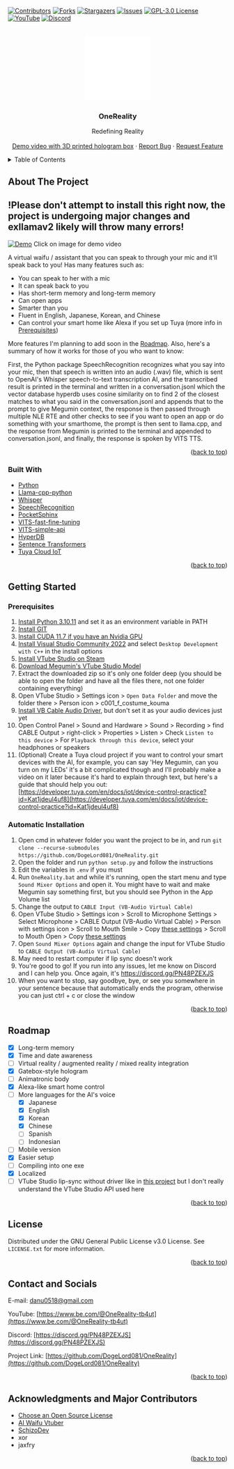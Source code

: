 <!-- Improved compatibility of back to top link: See: https://github.com/othneildrew/Best-README-Template/pull/73 -->
<a name="readme-top"></a>
<!--
*** Thanks for checking out the Best-README-Template. If you have a suggestion
*** that would make this better, please fork the repo and create a pull request
*** or simply open an issue with the tag "enhancement".
*** Don't forget to give the project a star!
*** Thanks again! Now go create something AMAZING! :D
-->



<!-- PROJECT SHIELDS -->
<!--
*** I'm using markdown "reference style" links for readability.
*** Reference links are enclosed in brackets [ ] instead of parentheses ( ).
*** See the bottom of this document for the declaration of the reference variables
*** for contributors-url, forks-url, etc. This is an optional, concise syntax you may use.
*** https://www.markdownguide.org/basic-syntax/#reference-style-links
-->
[![Contributors][contributors-shield]][contributors-url]
[![Forks][forks-shield]][forks-url]
[![Stargazers][stars-shield]][stars-url]
[![Issues][issues-shield]][issues-url]
[![GPL-3.0 License][license-shield]][license-url]
[![YouTube][youtube-shield]][youtube-url]
[![Discord][discord-shield]][discord-url]



<!-- PROJECT LOGO -->
<br />
<div align="center">
  <a href="https://github.com/DogeLord081/OneReality">
    <img src="OneReality Logo Transparent.png" alt="Logo" width="150" height="150">
  </a>

  <h3 align="center">OneReality</h3>

  <p align="center">
    Redefining Reality
    <br />
    <br />
    <a href="https://youtu.be/ieWZZzAFjsA">Demo video with 3D printed hologram box</a>
    ·
    <a href="https://github.com/DogeLord081/OneReality/issues">Report Bug</a>
    ·
    <a href="https://github.com/DogeLord081/OneReality/issues">Request Feature</a>
  </p>
</div>



<!-- TABLE OF CONTENTS -->
<details>
  <summary>Table of Contents</summary>
  <ol>
    <li>
      <a href="#about-the-project">About The Project</a>
      <ul>
        <li><a href="#built-with">Built With</a></li>
      </ul>
    </li>
    <li>
      <a href="#getting-started">Getting Started</a>
      <ul>
        <li><a href="#prerequisites">Prerequisites</a></li>
        <li><a href="#installation">Installation</a></li>
      </ul>
    </li>
    <li><a href="#roadmap">Roadmap</a></li>
    <li><a href="#license">License</a></li>
    <li><a href="#acknowledgments">Acknowledgments</a></li>
  </ol>
</details>



<!-- ABOUT THE PROJECT -->
## About The Project

## !Please don't attempt to install this right now, the project is undergoing major changes and exllamav2 likely will throw many errors!

[![Demo](https://github.com/DogeLord081/OneReality-README/blob/master/Thumbnail.png)](https://youtu.be/ieWZZzAFjsA)
Click on image for demo video

A virtual waifu / assistant that you can speak to through your mic and it'll speak back to you! Has many features such as:

* You can speak to her with a mic
* It can speak back to you
* Has short-term memory and long-term memory
* Can open apps
* Smarter than you
* Fluent in  English, Japanese, Korean, and Chinese
* Can control your smart home like Alexa if you set up Tuya (more info in [Prerequisites](https://github.com/DogeLord081/OneReality#prerequisites))

More features I'm planning to add soon in the [Roadmap](https://github.com/DogeLord081/OneReality#roadmap). Also, here's a summary of how it works for those of you who want to know:

First, the Python package SpeechRecognition recognizes what you say into your mic, then that speech is written into an audio (.wav) file, which is sent to OpenAI's Whisper speech-to-text transcription AI, and the transcribed result is printed in the terminal and written in a conversation.jsonl which the vector database hyperdb uses cosine similarity on to find 2 of the closest matches to what you said in the conversation.jsonl and appends that to the prompt to give Megumin context, the response is then passed through multiple NLE RTE and other checks to see if you want to open an app or do something with your smarthome, the prompt is then sent to llama.cpp, and the response from Megumin is printed to the terminal and appended to conversation.jsonl, and finally, the response is spoken by VITS TTS.

<p align="right">(<a href="#readme-top">back to top</a>)</p>



### Built With

* [Python](https://www.python.org)
* [Llama-cpp-python](https://github.com/abetlen/llama-cpp-python)
* [Whisper](https://openai.com/research/whisper)
* [SpeechRecognition](https://pypi.org/project/SpeechRecognition/)
* [PocketSphinx](https://pypi.org/project/pocketsphinx/)
* [VITS-fast-fine-tuning](https://github.com/Plachtaa/VITS-fast-fine-tuning)
* [VITS-simple-api](https://github.com/Artrajz/vits-simple-api)
* [HyperDB](https://github.com/jdagdelen/hyperDB)
* [Sentence Transformers](https://github.com/UKPLab/sentence-transformers)
* [Tuya Cloud IoT](https://iot.tuya.com/)
<p align="right">(<a href="#readme-top">back to top</a>)</p>



<!-- GETTING STARTED -->
## Getting Started

### Prerequisites

1. [Install Python 3.10.11](https://www.python.org/downloads/release/python-31011/) and set it as an environment variable in PATH
2. [Install GIT](https://git-scm.com/downloads)
3. [Install CUDA 11.7 if you have an Nvidia GPU](https://developer.nvidia.com/cuda-11-7-0-download-archive?target_os=Windows&target_arch=x86_64&target_version=10&target_type=exe_local)
4. [Install Visual Studio Community 2022](https://visualstudio.microsoft.com/thank-you-downloading-visual-studio/?sku=Community&channel=Release&version=VS2022&source=VSLandingPage&cid=2030&passive=false) and select `Desktop Development with C++` in the install options
5. [Install VTube Studio on Steam](https://store.steampowered.com/app/1325860/VTube_Studio/)
6. [Download Megumin's VTube Studio Model](https://www.reddit.com/r/Megumin/comments/eibk52/i_ripped_the_megumin_model_from_the_isekai_app/)
7. Extract the downloaded zip so it's only one folder deep (you should be able to open the folder and have all the files there, not one folder containing everything)
8. Open VTube Studio > Settings icon > `Open Data Folder` and move the folder there > Person icon > c001_f_costume_kouma
9. [Install VB Cable Audio Driver](https://vb-audio.com/Cable/), but don't set it as your audio devices just yet
10. Open Control Panel > Sound and Hardware > Sound > Recording > find CABLE Output > right-click > Properties > Listen > Check `Listen to this device` > For `Playback through this device`, select your headphones or speakers
11. (Optional) Create a Tuya cloud project if you want to control your smart devices with the AI, for example, you can say 'Hey Megumin, can you turn on my LEDs' it's a bit complicated though and I'll probably make a video on it later because it's hard to explain through text, but here's a guide that should help you out: [https://developer.tuya.com/en/docs/iot/device-control-practice?id=Kat1jdeul4uf8](https://developer.tuya.com/en/docs/iot/device-control-practice?id=Kat1jdeul4uf8)


### Automatic Installation
1. Open cmd in whatever folder you want the project to be in, and run `git clone --recurse-submodules https://github.com/DogeLord081/OneReality.git`
2. Open the folder and run `python setup.py` and follow the instructions
3. Edit the variables in `.env` if you must
4. Run `OneReality.bat` and while it's running, open the start menu and type `Sound Mixer Options` and open it. You might have to wait and make Megumin say something first, but you should see Python in the App Volume list
5. Change the output to `CABLE Input (VB-Audio Virtual Cable)`
6. Open VTube Studio > Settings icon > Scroll to Microphone Settings > Select Microphone > CABLE Output (VB-Audio Virtual Cable) > Person with settings icon > Scroll to Mouth Smile > Copy [these settings](https://imgur.com/a/pf4SCSC) > Scroll to Mouth Open > Copy [these settings](https://imgur.com/a/dvWLloq)
7. Open `Sound Mixer Options` again and change the input for VTube Studio to `CABLE Output (VB-Audio Virtual Cable)`
8. May need to restart computer if lip sync doesn't work
9. You're good to go! If you run into any issues, let me know on Discord and I can help you. Once again, it's https://discord.gg/PN48PZEXJS
10. When you want to stop, say goodbye, bye, or see you somewhere in your sentence because that automatically ends the program, otherwise you can just ctrl + c or close the window
<p align="right">(<a href="#readme-top">back to top</a>)</p>


<!-- ROADMAP -->
## Roadmap

- [x] Long-term memory
- [x] Time and date awareness
- [ ] Virtual reality / augmented reality / mixed reality integration
- [x] Gatebox-style hologram
- [ ] Animatronic body
- [x] Alexa-like smart home control
- [ ] More languages for the AI's voice
  - [x] Japanese
  - [x] English
  - [x] Korean
  - [x] Chinese
  - [ ] Spanish
  - [ ] Indonesian
- [ ] Mobile version
- [x] Easier setup
- [ ] Compiling into one exe
- [x] Localized
- [ ] VTube Studio lip-sync without driver like in [this project](https://github.com/AlizerUncaged/desktop-waifu) but I don't really understand the VTube Studio API used here

<p align="right">(<a href="#readme-top">back to top</a>)</p>



<!-- LICENSE -->
## License

Distributed under the GNU General Public License v3.0 License. See `LICENSE.txt` for more information.

<p align="right">(<a href="#readme-top">back to top</a>)</p>



<!-- CONTACT -->
## Contact and Socials

E-mail: danu0518@gmail.com

YouTube: [https://www.be.com/@OneReality-tb4ut](https://www.be.com/@OneReality-tb4ut)

Discord: [https://discord.gg/PN48PZEXJS](https://discord.gg/PN48PZEXJS)

Project Link: [https://github.com/DogeLord081/OneReality](https://github.com/DogeLord081/OneReality)

<p align="right">(<a href="#readme-top">back to top</a>)</p>



<!-- ACKNOWLEDGMENTS -->
## Acknowledgments and Major Contributors

* [Choose an Open Source License](https://choosealicense.com)
* [AI Waifu Vtuber](https://github.com/ardha27/AI-Waifu-Vtuber)
* [SchizoDev](https://.be/dKFnJCtcfMk)
* xor
* jaxfry

<p align="right">(<a href="#readme-top">back to top</a>)</p>



<!-- MARKDOWN LINKS & IMAGES -->
<!-- https://www.markdownguide.org/basic-syntax/#reference-style-links -->
[discord-shield]: https://img.shields.io/discord/1123252189708693516?style=for-the-badge&label=DISCORD&color=%237289da
[discord-url]: https://discord.gg/eMnbhjW3GB
[youtube-shield]: https://img.shields.io/youtube/channel/subscribers/UC03Puq3SCjGWDPAnYGXjqQg?style=for-the-badge
[youtube-url]: https://www.youtube.com/@OneReality-tb4ut
[contributors-shield]: https://img.shields.io/github/contributors/DogeLord081/OneReality.svg?style=for-the-badge
[contributors-url]: https://github.com/DogeLord081/OneReality/graphs/contributors
[forks-shield]: https://img.shields.io/github/forks/DogeLord081/OneReality.svg?style=for-the-badge
[forks-url]: https://github.com/DogeLord081/OneReality/network/members
[stars-shield]: https://img.shields.io/github/stars/DogeLord081/OneReality.svg?style=for-the-badge
[stars-url]: https://github.com/DogeLord081/OneReality/stargazers
[issues-shield]: https://img.shields.io/github/issues/DogeLord081/OneReality.svg?style=for-the-badge
[issues-url]: https://github.com/DogeLord081/OneReality/issues
[license-shield]: https://img.shields.io/github/license/DogeLord081/OneReality.svg?style=for-the-badge
[license-url]: https://github.com/DogeLord081/OneReality/blob/master/LICENSE.txt
[linkedin-shield]: https://img.shields.io/badge/-LinkedIn-black.svg?style=for-the-badge&logo=linkedin&colorB=555
[linkedin-url]: https://linkedin.com/in/othneildrew
[product-screenshot]: images/screenshot.png
[Next.js]: https://img.shields.io/badge/next.js-000000?style=for-the-badge&logo=nextdotjs&logoColor=white
[Next-url]: https://nextjs.org/
[React.js]: https://img.shields.io/badge/React-20232A?style=for-the-badge&logo=react&logoColor=61DAFB
[React-url]: https://reactjs.org/
[Vue.js]: https://img.shields.io/badge/Vue.js-35495E?style=for-the-badge&logo=vuedotjs&logoColor=4FC08D
[Vue-url]: https://vuejs.org/
[Angular.io]: https://img.shields.io/badge/Angular-DD0031?style=for-the-badge&logo=angular&logoColor=white
[Angular-url]: https://angular.io/
[Svelte.dev]: https://img.shields.io/badge/Svelte-4A4A55?style=for-the-badge&logo=svelte&logoColor=FF3E00
[Svelte-url]: https://svelte.dev/
[Laravel.com]: https://img.shields.io/badge/Laravel-FF2D20?style=for-the-badge&logo=laravel&logoColor=white
[Laravel-url]: https://laravel.com
[Bootstrap.com]: https://img.shields.io/badge/Bootstrap-563D7C?style=for-the-badge&logo=bootstrap&logoColor=white
[Bootstrap-url]: https://getbootstrap.com
[JQuery.com]: https://img.shields.io/badge/jQuery-0769AD?style=for-the-badge&logo=jquery&logoColor=white
[JQuery-url]: https://jquery.com 
